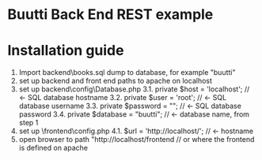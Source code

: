 # Buutti Back End REST example

# Installation guide
1. Import backend\books.sql dump to database, for example "buutti"
2. set up backend and front end paths to apache on localhost
3. set up backend\config\Database.php
  3.1. private $host  = 'localhost'; // <- SQL database hostname
  3.2. private $user  = 'root'; // <- SQL database username
  3.3. private $password   = ""; // <- SQL database password
  3.4. private $database  = "buutti"; // <- database name, from step 1
4. set up \frontend\config.php
  4.1. $url = 'http://localhost/'; // <- hostname
5. open browser to path "http://localhost/frontend // or where the frontend is defined on apache